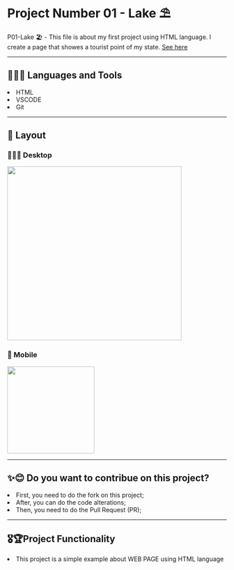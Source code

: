 <h1> Project Number 01 - Lake ⛱ </h1>

P01-Lake 🏖 - This file is about my first project using HTML language. I create a page that showes a tourist point of my state.
<a href = "https://taiscostaeng.github.io/front-p01-lake/"> See here </a>

------------------------------------------------------------------------------------------------------------------------------------------------------------------------------------------------
<h2> 👩🏽‍🔧 Languages and Tools </h2>
<li> HTML </li>
<li> VSCODE </li>
<li> Git </li>

------------------------------------------------------------------------------------------------------------------------------------------------------------------------------------------------
<h2> 🎨 Layout </h2>

<h3> 👩🏽‍💻 Desktop </h3>
<img src = "https://github.com/taiscostaeng/front-p01-lake/assets/138815703/60ade286-b067-4e78-8a4f-d87da222e96c" width = 400px>

<h3> 📱 Mobile </h3>
<img src = "https://github.com/taiscostaeng/front-p01-lake/assets/138815703/60ade286-b067-4e78-8a4f-d87da222e96c" width = 200px>

------------------------------------------------------------------------------------------------------------------------------------------------------------------------------------------------
<h2> ✨😊 Do you want to contribue on this project? </h2>
<li> First, you need to do the fork on this project; </li>
<li> After, you can do the code alterations; </li>
<li> Then, you need to do the Pull Request (PR); </li>

------------------------------------------------------------------------------------------------------------------------------------------------------------------------------------------------
<h2> 🎖🏆Project Functionality </h2>
<li> This project is a simple example about WEB PAGE using HTML language </li>
